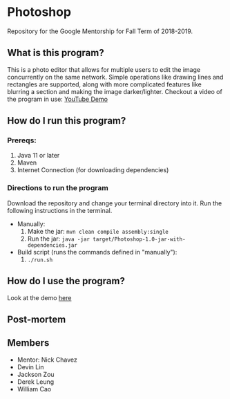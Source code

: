 # Photoshop
Repository for the Google Mentorship for Fall Term of 2018-2019.
## What is this program?
This is a photo editor that allows for multiple users to edit the image concurrently on the same network. Simple operations like drawing lines and rectangles are supported, along with more complicated features like blurring a section and making the image darker/lighter. Checkout a video of the program in use: [YouTube Demo](https://www.youtube.com/watch?v=SOJkz6Gotx0&t)

## How do I run this program?  

### Prereqs:
1. Java 11 or later 
2. Maven
3. Internet Connection (for downloading dependencies)

### Directions to run the program
Download the repository and change your terminal directory into it. Run the following instructions in the terminal. 
* Manually: 
	1. Make the jar: ```mvn clean compile assembly:single```
	2. Run the jar: 
	```java -jar target/Photoshop-1.0-jar-with-dependencies.jar```
* Build script (runs the commands defined in "manually"):
	1. ```./run.sh```

## How do I use the program?
Look at the demo [here](https://www.youtube.com/watch?v=SOJkz6Gotx0&t)

## Post-mortem

## Members
- Mentor: Nick Chavez 
- Devin Lin
- Jackson Zou
- Derek Leung
- William Cao
